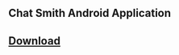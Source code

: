 <p>

  ## Chat Smith Android Application

## [Download](https://github.com/xiv3r/GPT4-APPS/releases/download/Release/AI-Chat-Smith-v3.2.3-MOD.apk)

</p>
